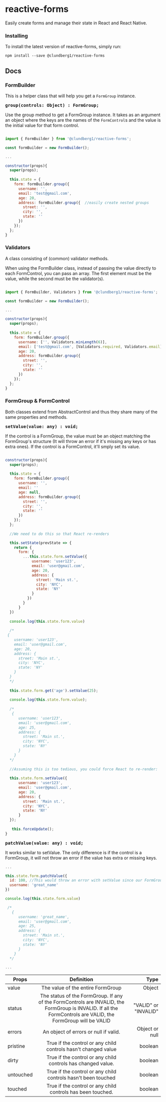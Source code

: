 # reactive-forms

Easily create forms and manage their state in React and React Native.

### Installing

To install the latest version of reactive-forms, simply run:

```
npm install --save @clundberg1/reactive-forms
```

## Docs

### FormBuilder

This is a helper class that will help you get a ```FormGroup``` instance. 

<pre><b>group(controls: Object) : FormGroup;</b></pre>

Use the group method to get a FormGroup instance. It takes as an argument an object where the keys are the names of the ```FormControl```s and the value is the initial value for that form control.

```javascript

import { FormBuilder } from '@clundberg1/reactive-forms';

const formBuilder = new FormBuilder();

...

constructor(props){
  super(props);
  
  this.state = {
    form: formBuilder.group({
      username: '',
      email: 'test@gmail.com',
      age: 20,
      address: formBuilder.group({  //easily create nested groups
        street: '',
        city: '',
        state: ''
      })
    });
  };
}
```

### Validators

A class consisting of (common) validator methods.

When using the FormBuilder class, instead of passing the value directly to each FormControl, you can pass an array. The first element must be the value, while the second must be the validator(s).

```javascript

import { FormBuilder, Validators } from '@clundberg1/reactive-forms';

const formBuilder = new FormBuilder();

...

constructor(props){
  super(props);
  
  this.state = {
    form: formBuilder.group({
      username: ['', Validators.minLength(6)],
      email: ['test@gmail.com', [Validators.required, Validators.email]],  //Make sure you aren't running the functions. Only minLength/maxLength are run because they are closures.
      age: 20,
      address: formBuilder.group({
        street: '',
        city: '',
        state: ''
      })
    });
  };
}
```

### FormGroup & FormControl
Both classes extend from AbstractControl and thus they share many of the same properties and methods.

<pre><b>setValue(value: any) : void;</b></pre>

If the control is a FormGroup, the value must be an object matching the FormGroup's structure (It will throw an error if it's missing any keys or has extra ones). If the control is a FormControl, it'll smply set its value.

```javascript

constructor(props){
  super(props);
  
  this.state = {
    form: formBuilder.group({
      username: '',
      email: ''
      age: null,
      address: formBuilder.group({
        street: '',
        city: '',
        state: ''
      })
    });
  };
  
  //We need to do this so that React re-renders

  this.setState(prevState => { 
    return {
      form: {
        ...this.state.form.setValue({
            username: 'user123',
            email: 'user@gmail.com',
            age: 20,
            address: {
              street: 'Main st.',
              city: 'NYC',
              state: 'NY'
            }
          })
        }
      }
  })
  
  console.log(this.state.form.value)
  
  /*
 {
    username: 'user123',
    email: 'user@gmail.com',
    age: 20,
    address: {
      street: 'Main st.',
      city: 'NYC',
      state: 'NY'
    }
  }
  */
  
  this.state.form.get('age').setValue(25);
  
  console.log(this.state.form.value);
  
  /*
   {
      username: 'user123',
      email: 'user@gmail.com',
      age: 25,
      address: {
        street: 'Main st.',
        city: 'NYC',
        state: 'NY'
      }
    }
  */
  
  //Assuming this is too tedious, you could force React to re-render:
  
  this.state.form.setValue({
      username: 'user123',
      email: 'user@gmail.com',
      age: 20,
      address: {
        street: 'Main st.',
        city: 'NYC',
        state: 'NY'
      }
  });
    
   this.forceUpdate();
}

```

<pre><b>patchValue(value: any) : void;</b></pre>

It works similar to setValue. The only difference is if the control is a FormGroup, it will not throw an error if the value has extra or missing keys. 

```javascript
...

this.state.form.patchValue({
  id: 100, //This would throw an error with setValue since our FormGroup doesn't have an "id" FormControl. Here, it'll simply be ignored.
  username: 'great_name'
})

console.log(this.state.form.value)

 /*
   {
      username: 'great_name',
      email: 'user@gmail.com',
      age: 25,
      address: {
        street: 'Main st.',
        city: 'NYC',
        state: 'NY'
      }
    }
  */

...

```

| Props        | Definition           | Type  |
| ------------- |:-------------:| -----:|
| value      | The value of the entire FormGroup | Object |
| status      | The status of the FormGroup. If any of the FormControls are INVALID, the FormGroup is INVALID. If all the FormControls are VALID, the FormGroup will be VALID      |   "VALID" or "INVALID" |
| errors | An object of errors or null if valid.      |    Object or null |
| pristine | True if the control or any child controls hasn't changed value    |  boolean  |
| dirty | True if the control or any child controls has changed value.      |    boolean |
| untouched | True if the control or any child controls hasn't been touched      |    boolean |
| touched | True if the control or any child controls has been touched.      |    boolean |


